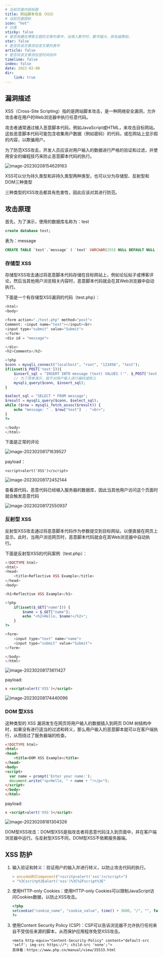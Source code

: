 ```yaml
---
# 当前页面内容标题
title: 跨站脚本攻击（XSS）
# 当前页面图标
icon: "hot"
# 分类
sticky: false
# 是否收藏在博客主题的文章列表中，当填入数字时，数字越大，排名越靠前。
star: false
# 是否将该文章添加至文章列表中
article: false
# 是否将该文章添加至时间线中
timeline: false
index: false
date: 2022-02-08
dir:
    link: true
---
```


## 漏洞描述

XSS（Cross-Site Scripting）指的是跨站脚本攻击，是一种网络安全漏洞，允许攻击者在用户的Web浏览器中执行任意代码。

攻击者通常通过植入恶意脚本代码，例如JavaScript或HTML，来攻击目标网站。这些恶意脚本代码可能包含收集用户数据（例如密码）的代码，或在网站上显示假的内容，以欺骗用户。

为了防范XSS攻击，开发人员应该对用户输入的数据进行严格的验证和过滤，并使用安全的编程技巧来防止恶意脚本代码的执行。

![image-20230208154629163](https://shihao-icu-1304033786.cos.ap-shanghai.myqcloud.com/shihao.icu/image-20230208154629163.png)

XSS可以分为持久类型和非持久类型两种类型，也可以分为存储型、反射型和DOM三种类型

三种类型的XSS攻击都具有危害性，因此应该对其进行防范。

## 攻击原理

首先，为了演示，使用的数据库名称为：test

```sql
create database test;
```

表为：message

```sql
CREATE TABLE `test`.`message` ( `text` VARCHAR(255) NULL DEFAULT NULL ) ENGINE = MyISAM;
```

### 存储型 XSS

存储型XSS攻击通过将恶意脚本代码存储在目标网站上，例如论坛帖子或博客评论，然后当其他用户浏览相关内容时，恶意脚本代码就会在其Web浏览器中自动执行。

下面是一个有存储型XSS漏洞的代码（test.php）：

```php
<html>
<body>

<form action="./test.php" method="post">
Comment: <input name="text"></input><br>
<input type="submit" value="Submit">
</form>
<div id = "message">

</div>
<h2>Comments</h2>

<?php
$conn = mysqli_connect("localhost", "root", "123456", "test");
if(isset($_POST['text'])){
    $insert_sql = "INSERT INTO message (text) VALUES ('". $_POST['text'] ."');";
    // 为了简单演示，就不对用户输入进行编码或转义
    mysqli_query($conn, $insert_sql);
}

$select_sql = "SELECT * FROM message";
$result = mysqli_query($conn, $select_sql);
while ($row = mysqli_fetch_assoc($result)) {
    echo "message: " . $row["text"]  . "<br>";
}
?>

</body>
</html>
```

下面是正常的评论

![image-20230208171639527](https://shihao-icu-1304033786.cos.ap-shanghai.myqcloud.com/shihao.icu/image-20230208171639527.png)

payload：

```
<script>alert('XSS')</script>
```

![image-20230208172452144](https://shihao-icu-1304033786.cos.ap-shanghai.myqcloud.com/shihao.icu/image-20230208172452144.png)

查看源代码，恶意代码已经植入服务器的数据库，因此当其他用户访问这个页面时就会触发恶意代码

![image-20230208172550937](https://shihao-icu-1304033786.cos.ap-shanghai.myqcloud.com/shihao.icu/image-20230208172550937.png)

### 反射型 XSS

反射型XSS攻击通过将恶意脚本代码作为参数提交到目标网站，以便直接在网页上显示。此时，当用户浏览网页时，恶意脚本代码就会在其Web浏览器中自动执行。

下面是反射型XSS的代码案例（test.php）：

```php
<!DOCTYPE html>
<html>
<head>
	<title>Reflective XSS Example</title>
</head>
<body>

<h1>Reflective XSS Example</h1>

<?php 
	if(isset($_GET["name"])) {
		$name = $_GET["name"];
		echo "<h2>Hello, $name!</h2>";
	}
?>

<form>
	<input type="text" name="name">
	<input type="submit" value="Submit">
</form>

</body>
</html>
```

![image-20230208173611427](https://shihao-icu-1304033786.cos.ap-shanghai.myqcloud.com/shihao.icu/image-20230208173611427.png)

payload:

```html
x <script>alert('XSS')</script>
```

![image-20230208174440096](https://shihao-icu-1304033786.cos.ap-shanghai.myqcloud.com/shihao.icu/image-20230208174440096.png)

### DOM 型XSS

这种类型的 XSS 漏洞发生在网页将用户输入的数据插入到网页 DOM 树结构中时，如果没有进行适当的过滤和转义，那么用户输入的恶意脚本就可以在客户端执行，从而绕过了服务器端的检查。

```html
<!DOCTYPE html>
<html>
<head>
	<title>DOM XSS Example</title>
</head>
<body>
<script>
  var name = prompt('Enter your name:');
  document.write("<p>Hello, " + name + "!</p>");
</script>
</body>
</html>
```

payload:

```html
x <script>alert('XSS')</script>
```

![image-20230208181304326](https://shihao-icu-1304033786.cos.ap-shanghai.myqcloud.com/shihao.icu/image-20230208181304326.png)

DOM型XSS攻击：DOM型XSS是指攻击者将恶意代码注入到页面中，并在客户端浏览器中运行。与反射型XSS不同，DOM型XSS不依赖服务器端。

## XSS 防护

1. 输入验证和转义：验证用户的输入并进行转义，以防止攻击代码的执行。

   ```js
   > encodeURIComponent("<scritp>alert('xss')</script>")
   < "%3Cscritp%3Ealert('xss')%3C%2Fscript%3E"
   ```

2. 使用HTTP-only Cookies：使用HTTP-only Cookies可以限制JavaScript访问Cookies数据，以防止XSS攻击。

   ```php
   <?php
   setcookie("cookie_name", "cookie_value", time() + 3600, "/", "", false, true);
   ?>
   ```

3. 使用Content Security Policy (CSP)：CSP可以告诉浏览器不允许执行任何来自不受信任来源的脚本，从而保护应用程序免受XSS攻击。

   ```url
   <meta http-equiv="Content-Security-Policy" content="default-src 'self'; img-src https://*; child-src 'none';">
   具体看：https://www.php.cn/manual/view/35533.html
   ```

   